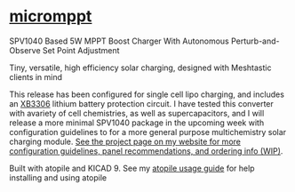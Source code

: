 # [micromppt](https://eigenlucy.github.io/projects/micromppt/)

SPV1040 Based 5W MPPT Boost Charger With Autonomous Perturb-and-Observe Set Point Adjustment

Tiny, versatile, high efficiency solar charging, designed with Meshtastic clients in mind

This release has been configured for single cell lipo charging, and includes an [XB3306](https://www.lcsc.com/datasheet/lcsc_datasheet_2106062206_XySemi-XB3306D_C2759992.pdf) lithium battery protection circuit. I have tested this converter with avariety of cell chemistries, as well as supercapacitors, and I will release a more minimal SPV1040 package in the upcoming week with configuration guidelines to for a more general purpose multichemistry solar charging module. [See the project page on my website for more configuration guidelines, panel recommendations, and ordering info (WIP)](https://eigenlucy.github.io/projects/micromppt/).

Built with atopile and KICAD 9. See my [atopile usage guide](/ATO_USAGE.md) for help installing and using atopile
